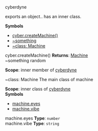<a name="module_cyberdyne"></a>
cyberdyne

exports an object.. has an inner class.

  
**Symbols**  
  * [cyber.createMachine()](#module_cyberdyne.createMachine)
  * [\~something](#module_cyberdyne.something)
  * [\~class: Machine](#module_cyberdyne.Machine)

<a name="module_cyberdyne.createMachine"></a>
cyber.createMachine()
**Returns**: [Machine](#module_cyberdyne.Machine)  
<a name="module_cyberdyne.something"></a>
\~something
random

**Scope**: inner member of [cyberdyne](#module_cyberdyne)  
  
<a name="module_cyberdyne.Machine"></a>

\~class: Machine
The main class of machine

**Scope**: inner class of [cyberdyne](#module_cyberdyne)  
**Symbols**  
  * [machine.eyes](#module_cyberdyne.Machine#eyes)
  * [machine.vibe](#module_cyberdyne.Machine#vibe)

<a name="module_cyberdyne.Machine#eyes"></a>
machine.eyes
**Type**: `number`  
<a name="module_cyberdyne.Machine#vibe"></a>
machine.vibe
**Type**: `string`  
